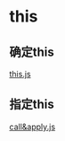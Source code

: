 # this

## 确定this
[this.js](../.vuepress/public/tool/this.js)

## 指定this
[call&apply.js](../.vuepress/public/tool/call&apply.js)
